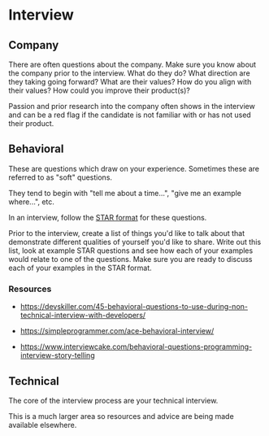 # Interview

## Company

There are often questions about the company. Make sure you know about the company prior to the interview. What do they do? What direction are they taking going forward? What are their values? How do you align with their values? How could you improve their product(s)?

Passion and prior research into the company often shows in the interview and can be a red flag if the candidate is not familiar with or has not used their product.

## Behavioral

These are questions which draw on your experience. Sometimes these are referred to as "soft" questions.

They tend to begin with "tell me about a time...", "give me an example where...", etc.

In an interview, follow the [STAR format](https://www.themuse.com/advice/star-interview-method) for these questions.

Prior to the interview, create a list of things you'd like to talk about that demonstrate different qualities of yourself you'd like to share. Write out this list, look at example STAR questions and see how each of your examples would relate to one of the questions. Make sure you are ready to discuss each of your examples in the STAR format.

### Resources

- https://devskiller.com/45-behavioral-questions-to-use-during-non-technical-interview-with-developers/

- https://simpleprogrammer.com/ace-behavioral-interview/

- https://www.interviewcake.com/behavioral-questions-programming-interview-story-telling

## Technical

The core of the interview process are your technical interview.

This is a much larger area so resources and advice are being made available elsewhere.
